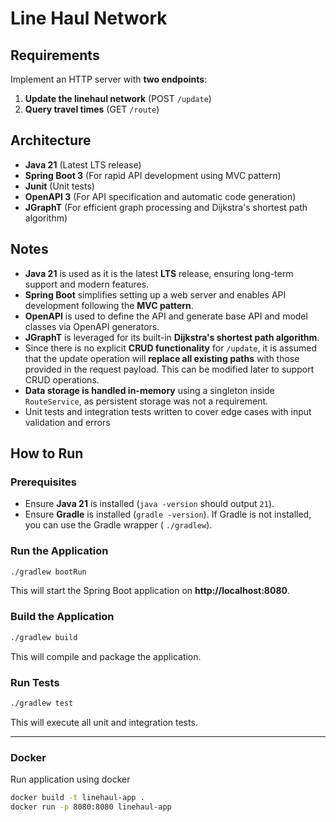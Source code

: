 # Line Haul Network

## Requirements

Implement an HTTP server with **two endpoints**:

1. **Update the linehaul network** (POST `/update`)
2. **Query travel times** (GET `/route`)

## Architecture

- **Java 21** (Latest LTS release)
- **Spring Boot 3** (For rapid API development using MVC pattern)
- **Junit** (Unit tests)
- **OpenAPI 3** (For API specification and automatic code generation)
- **JGraphT** (For efficient graph processing and Dijkstra's shortest path algorithm)

## Notes

- **Java 21** is used as it is the latest **LTS** release, ensuring long-term support and modern features.
- **Spring Boot** simplifies setting up a web server and enables API development following the **MVC pattern**.
- **OpenAPI** is used to define the API and generate base API and model classes via OpenAPI generators.
- **JGraphT** is leveraged for its built-in **Dijkstra's shortest path algorithm**.
- Since there is no explicit **CRUD functionality** for `/update`, it is assumed that the update operation will
  **replace all existing paths** with those provided in the request payload. This can be modified later to support CRUD
  operations.
- **Data storage is handled in-memory** using a singleton inside `RouteService`, as persistent storage was not a
  requirement.
- Unit tests and integration tests written to cover edge cases with input validation and errors

## How to Run

### **Prerequisites**

- Ensure **Java 21** is installed (`java -version` should output `21`).
- Ensure **Gradle** is installed (`gradle -version`). If Gradle is not installed, you can use the Gradle wrapper (
  `./gradlew`).

### **Run the Application**

```sh
./gradlew bootRun
```

This will start the Spring Boot application on **http://localhost:8080**.

### **Build the Application**

```sh
./gradlew build
```

This will compile and package the application.

### **Run Tests**

```sh
./gradlew test
```

This will execute all unit and integration tests.

---

### **Docker**

Run application using docker

```sh
docker build -t linehaul-app .
docker run -p 8080:8080 linehaul-app
```